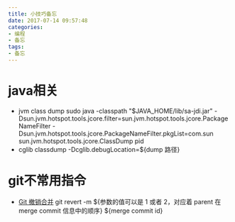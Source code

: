 ```yaml
---
title: 小技巧备忘
date: 2017-07-14 09:57:48
categories: 
- 编程
- 备忘
tags:
- 备忘
---
```


# java相关
* jvm class dump
sudo java -classpath "$JAVA_HOME/lib/sa-jdi.jar" -Dsun.jvm.hotspot.tools.jcore.filter=sun.jvm.hotspot.tools.jcore.PackageNameFilter -Dsun.jvm.hotspot.tools.jcore.PackageNameFilter.pkgList=com.sun  sun.jvm.hotspot.tools.jcore.ClassDump pid
* cglib classdump
-Dcglib.debugLocation=${dump 路径}

# git不常用指令
* [Git 撤销合并](http://blog.psjay.com/posts/git-revert-merge-commit/)
git revert -m ${参数的值可以是 1 或者 2，对应着 parent 在 merge commit 信息中的顺序} ${merge commit id}

